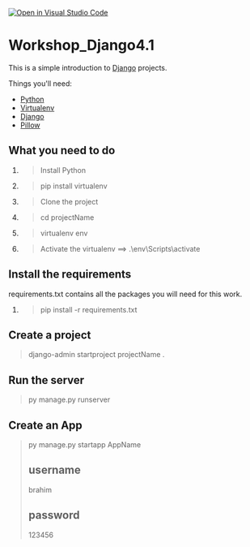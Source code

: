 [![Open in Visual Studio Code](https://classroom.github.com/assets/open-in-vscode-c66648af7eb3fe8bc4f294546bfd86ef473780cde1dea487d3c4ff354943c9ae.svg)](https://classroom.github.com/online_ide?assignment_repo_id=10085942&assignment_repo_type=AssignmentRepo)
# Workshop_Django4.1 

This is a simple introduction to [Django](https://www.djangoproject.com/) projects.

Things you'll need:

- [Python](https://www.python.org/)
- [Virtualenv](https://virtualenv.pypa.io/en/latest/)
- [Django](https://www.djangoproject.com/)
- [Pillow](https://python-pillow.org/)


## What you need to do

1. > Install Python
2. > pip install virtualenv
3. > Clone the project
4. > cd projectName
5. > virtualenv env
6. > Activate the virtualenv ==> .\env\Scripts\activate


## Install the requirements

requirements.txt contains all the packages you will need for this work.

1. > pip install -r requirements.txt



## Create a project

> django-admin startproject projectName .

## Run the server

> py manage.py runserver

## Create an App
> py manage.py startapp AppName
> ## username 
> brahim
> ## password
> 123456